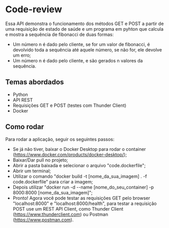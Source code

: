 # Code-review
Essa API demonstra o funcionamento dos métodos GET e POST a partir de uma requisição de estado de saúde e um programa em pyhton que calcula e mostra a sequência de fibonacci de duas formas:
- Um número n é dado pelo cliente, se for um valor de fibonacci, é devolvido toda a sequência até aquele número, se não for, ele devolve um erro;
- Um número n é dado pelo cliente, e são gerados n valores da sequência.

## Temas abordados
- Python
- API REST
- Requisições GET e POST (testes com Thunder Client)
- Docker

## Como rodar
Para rodar a aplicação, seguir os seguintes passos:
- Se já não tiver, baixar o Docker Desktop para rodar o container (https://www.docker.com/products/docker-desktop/);
- Baixar/Dar pull no projeto;
- Abrir a pasta baixada e selecionar o arquivo "code.dockerfile";
- Abrir um terminal;
- Utilizar o comando "docker build -t [nome_da_sua_imagem] . -f code.dockerfile" para criar a imagem;
- Depois utilizar "docker run -d --name [nome_do_seu_container] -p 8000:8000 [nome_da_sua_imagem]";
- Pronto! Agora você pode testar as requisições GET pelo browser "localhost:8000" e "localhost:8000/health", para testar a requisição POST use um REST API Client, como Thunder Client (https://www.thunderclient.com) ou Postman (https://www.postman.com).
